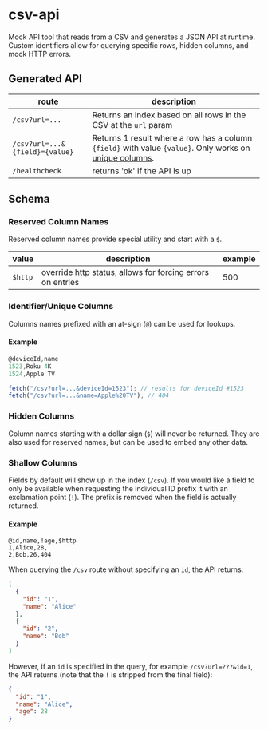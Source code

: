 # csv-api

Mock API tool that reads from a CSV and generates a JSON API at runtime. Custom identifiers allow for querying specific rows, hidden columns, and mock HTTP errors.

## Generated API

| route                          | description                                                                                                                          |
| ------------------------------ | ------------------------------------------------------------------------------------------------------------------------------------ |
| `/csv?url=...`                 | Returns an index based on all rows in the CSV at the `url` param                                                                     |
| `/csv?url=...&{field}={value}` | Returns 1 result where a row has a column `{field}` with value `{value}`. Only works on [unique columns](#identifierunique-columns). |
| `/healthcheck`                 | returns 'ok' if the API is up                                                                                                        |

## Schema

### Reserved Column Names

Reserved column names provide special utility and start with a `$`.

| value   | description                                                | example |
| ------- | ---------------------------------------------------------- | ------- |
| `$http` | override http status, allows for forcing errors on entries | 500     |

### Identifier/Unique Columns

Columns names prefixed with an at-sign (`@`) can be used for lookups.

#### Example

```cs
@deviceId,name
1523,Roku 4K
1524,Apple TV
```

```ts
fetch("/csv?url=...&deviceId=1523"); // results for deviceId #1523
fetch("/csv?url=...&name=Apple%20TV"); // 404
```

### Hidden Columns

Column names starting with a dollar sign (`$`) will never be returned. They are also used for reserved names, but can be used to embed any other data.

### Shallow Columns

Fields by default will show up in the index (`/csv`). If you would like a field to only be available when requesting the individual ID prefix it with an exclamation point (`!`). The prefix is removed when the field is actually returned.

#### Example

```csv
@id,name,!age,$http
1,Alice,28,
2,Bob,26,404
```

When querying the `/csv` route without specifying an `id`, the API returns:

```json
[
  {
    "id": "1",
    "name": "Alice"
  },
  {
    "id": "2",
    "name": "Bob"
  }
]
```

However, if an `id` is specified in the query, for example `/csv?url=???&id=1`, the API returns (note that the `!` is stripped from the final field):

```json
{
  "id": "1",
  "name": "Alice",
  "age": 28
}
```
